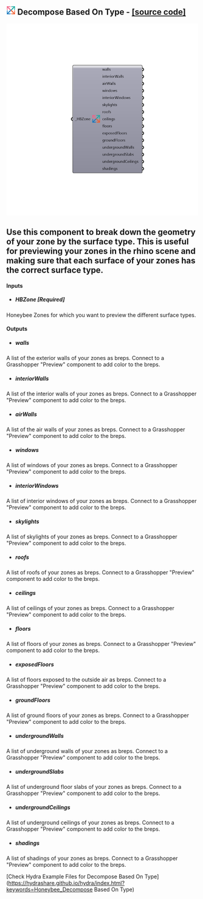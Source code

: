 ## ![](../../images/icons/Decompose_Based_On_Type.png) Decompose Based On Type - [[source code]](https://github.com/mostaphaRoudsari/honeybee/tree/master/src/Honeybee_Decompose%20Based%20On%20Type.py)

![](../../images/components/Decompose_Based_On_Type.png)

Use this component to break down the geometry of your zone by the surface type.  This is useful for previewing your zones in the rhino scene and making sure that each surface of your zones has the correct surface type.
 -
 

#### Inputs
* ##### HBZone [Required]
Honeybee Zones for which you want to preview the different surface types.

#### Outputs
* ##### walls
A list of the exterior walls of your zones as breps.  Connect to a Grasshopper "Preview" component to add color to the breps.
* ##### interiorWalls
A list of the interior walls of your zones as breps.  Connect to a Grasshopper "Preview" component to add color to the breps.
* ##### airWalls
A list of the air walls of your zones as breps.  Connect to a Grasshopper "Preview" component to add color to the breps.
* ##### windows
A list of windows of your zones as breps.  Connect to a Grasshopper "Preview" component to add color to the breps.
* ##### interiorWindows
A list of interior windows of your zones as breps.  Connect to a Grasshopper "Preview" component to add color to the breps.
* ##### skylights
A list of skylights of your zones as breps.  Connect to a Grasshopper "Preview" component to add color to the breps.
* ##### roofs
A list of roofs of your zones as breps.  Connect to a Grasshopper "Preview" component to add color to the breps.
* ##### ceilings
A list of ceilings of your zones as breps.  Connect to a Grasshopper "Preview" component to add color to the breps.
* ##### floors
A list of floors of your zones as breps.  Connect to a Grasshopper "Preview" component to add color to the breps.
* ##### exposedFloors
A list of floors exposed to the outside air as breps.  Connect to a Grasshopper "Preview" component to add color to the breps.
* ##### groundFloors
A list of ground floors of your zones as breps.  Connect to a Grasshopper "Preview" component to add color to the breps.
* ##### undergroundWalls
A list of underground walls of your zones as breps.  Connect to a Grasshopper "Preview" component to add color to the breps.
* ##### undergroundSlabs
A list of underground floor slabs of your zones as breps.  Connect to a Grasshopper "Preview" component to add color to the breps.
* ##### undergroundCeilings
A list of underground ceilings of your zones as breps.  Connect to a Grasshopper "Preview" component to add color to the breps.
* ##### shadings
A list of shadings of your zones as breps.  Connect to a Grasshopper "Preview" component to add color to the breps.


[Check Hydra Example Files for Decompose Based On Type](https://hydrashare.github.io/hydra/index.html?keywords=Honeybee_Decompose Based On Type)